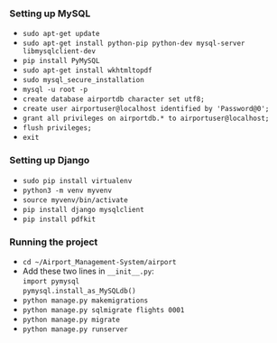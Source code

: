 
### Setting up MySQL

- `sudo apt-get update`
- `sudo apt-get install python-pip python-dev mysql-server libmysqlclient-dev`
- `pip install PyMySQL`
- `sudo apt-get install wkhtmltopdf`
- `sudo mysql_secure_installation`
- `mysql -u root -p`
- `create database airportdb character set utf8;`
- `create user airportuser@localhost identified by 'Password@0';`
- `grant all privileges on airportdb.* to airportuser@localhost;`
- `flush privileges;`
- `exit`


### Setting up Django

- `sudo pip install virtualenv`
- `python3 -m venv myvenv`
- `source myvenv/bin/activate`
- `pip install django mysqlclient`
- `pip install pdfkit`

### Running the project

- `cd ~/Airport_Management-System/airport`
- Add these two lines in `__init__.py`:
<br> `import pymysql `
<br> `pymysql.install_as_MySQLdb()`
- `python manage.py makemigrations`
- `python manage.py sqlmigrate flights 0001`
- `python manage.py migrate`
- `python manage.py runserver`


